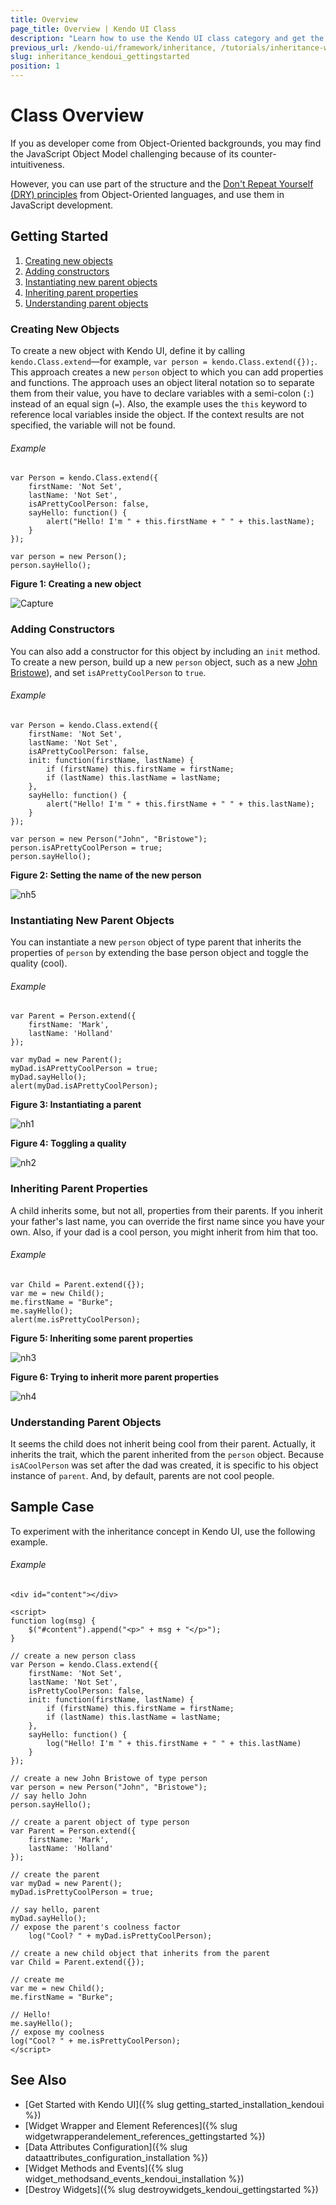 ```yaml
---
title: Overview
page_title: Overview | Kendo UI Class
description: "Learn how to use the Kendo UI class category and get the basics of doing JavaScript inheritance with Kendo UI."
previous_url: /kendo-ui/framework/inheritance, /tutorials/inheritance-with-kendoui
slug: inheritance_kendoui_gettingstarted
position: 1
---
```


# Class Overview

If you as developer come from Object-Oriented backgrounds, you may find the JavaScript Object Model challenging because of its counter-intuitiveness.

However, you can use part of the structure and the [Don't Repeat Yourself (DRY) principles](https://en.wikipedia.org/wiki/Don%27t_repeat_yourself) from Object-Oriented languages, and use them in JavaScript development.

## Getting Started

1. [Creating new objects](#creating-new-objects)
1. [Adding constructors](#adding-contructors)
1. [Instantiating new parent objects](#instantiating-new-parent-objects)
1. [Inheriting parent properties](#inheriting-parent-properties)
1. [Understanding parent objects](#understanding-parent-objects)

### Creating New Objects

To create a new object with Kendo UI, define it by calling `kendo.Class.extend`&mdash;for example, `var person = kendo.Class.extend({});`. This approach creates a new `person` object to which you can add properties and functions. The approach uses an object literal notation so to separate them from their value, you have to declare variables with a semi-colon (`:`) instead of an equal sign (`=`). Also, the example uses the `this` keyword to reference local variables inside the object. If the context results are not specified, the variable will not be found.

###### Example

    var Person = kendo.Class.extend({
        firstName: 'Not Set',
        lastName: 'Not Set',
        isAPrettyCoolPerson: false,
        sayHello: function() {
            alert("Hello! I'm " + this.firstName + " " + this.lastName);
        }
    });

    var person = new Person();
    person.sayHello();

**Figure 1: Creating a new object**

![Capture](../../images/inheritance/8c23-capture.png)

### Adding Constructors

You can also add a constructor for this object by including an `init` method. To create a new person, build up a new `person` object, such as a new [John Bristowe](http://twitter.com/johnbristowe)), and set `isAPrettyCoolPerson` to `true`.

###### Example


    var Person = kendo.Class.extend({
        firstName: 'Not Set',
        lastName: 'Not Set',
        isAPrettyCoolPerson: false,
        init: function(firstName, lastName) {
            if (firstName) this.firstName = firstName;
            if (lastName) this.lastName = lastName;
        },
        sayHello: function() {
            alert("Hello! I'm " + this.firstName + " " + this.lastName);
        }
    });

    var person = new Person("John", "Bristowe");
    person.isAPrettyCoolPerson = true;
    person.sayHello();

**Figure 2: Setting the name of the new person**

![nh5](../../images/inheritance/8c23-nh5.png)

### Instantiating New Parent Objects

You can instantiate a new `person` object of type parent that inherits the properties of `person` by extending the base person object and toggle the quality (cool).

###### Example

    var Parent = Person.extend({
        firstName: 'Mark',
        lastName: 'Holland'
    });

    var myDad = new Parent();
    myDad.isAPrettyCoolPerson = true;
    myDad.sayHello();
    alert(myDad.isAPrettyCoolPerson);

**Figure 3: Instantiating a parent**

![nh1](../../images/inheritance/8c23-nh1_1.png)

**Figure 4: Toggling a quality**

![nh2](../../images/inheritance/8c23-nh2.png)

### Inheriting Parent Properties

A child inherits some, but not all, properties from their parents. If you inherit your father's last name, you can override the first name since you have your own. Also, if your dad is a cool person, you might inherit from him that too.

###### Example

    var Child = Parent.extend({});
    var me = new Child();
    me.firstName = "Burke";
    me.sayHello();
    alert(me.isPrettyCoolPerson);

**Figure 5: Inheriting some parent properties**

![nh3](../../images/inheritance/8c23-nh3.png)

**Figure 6: Trying to inherit more parent properties**

![nh4](../../images/inheritance/8c23-nh4.png)

### Understanding Parent Objects

It seems the child does not inherit being cool from their parent. Actually, it inherits the trait, which the parent inherited from the `person` object. Because `isACoolPerson` was set after the dad was created, it is specific to his object instance of `parent`. And, by default, parents are not cool people.

## Sample Case

To experiment with the inheritance concept in Kendo UI, use the following example.

###### Example

```dojo
<div id="content"></div>

<script>
function log(msg) {
    $("#content").append("<p>" + msg + "</p>");
}

// create a new person class
var Person = kendo.Class.extend({
    firstName: 'Not Set',
    lastName: 'Not Set',
    isPrettyCoolPerson: false,
    init: function(firstName, lastName) {
        if (firstName) this.firstName = firstName;
        if (lastName) this.lastName = lastName;
    },
    sayHello: function() {
        log("Hello! I'm " + this.firstName + " " + this.lastName)
    }
});

// create a new John Bristowe of type person
var person = new Person("John", "Bristowe");
// say hello John
person.sayHello();

// create a parent object of type person
var Parent = Person.extend({
    firstName: 'Mark',
    lastName: 'Holland'
});

// create the parent
var myDad = new Parent();
myDad.isPrettyCoolPerson = true;

// say hello, parent
myDad.sayHello();
// expose the parent's coolness factor
    log("Cool? " + myDad.isPrettyCoolPerson);

// create a new child object that inherits from the parent
var Child = Parent.extend({});

// create me
var me = new Child();
me.firstName = "Burke";

// Hello!
me.sayHello();
// expose my coolness
log("Cool? " + me.isPrettyCoolPerson);
</script>
```

## See Also

* [Get Started with Kendo UI]({% slug getting_started_installation_kendoui %})
* [Widget Wrapper and Element References]({% slug widgetwrapperandelement_references_gettingstarted %})
* [Data Attributes Configuration]({% slug dataattributes_configuration_installation %})
* [Widget Methods and Events]({% slug widget_methodsand_events_kendoui_installation %})
* [Destroy Widgets]({% slug destroywidgets_kendoui_gettingstarted %})
